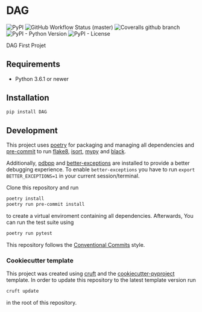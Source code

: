 # DAG

![PyPI](https://img.shields.io/pypi/v/DAG?style=flat-square)
![GitHub Workflow Status (master)](https://img.shields.io/github/workflow/status/dagfr/DAG/Test%20&%20Lint/master?style=flat-square)
![Coveralls github branch](https://img.shields.io/coveralls/github/dagfr/DAG/master?style=flat-square)
![PyPI - Python Version](https://img.shields.io/pypi/pyversions/DAG?style=flat-square)
![PyPI - License](https://img.shields.io/pypi/l/DAG?style=flat-square)

DAG First Projet

## Requirements

* Python 3.6.1 or newer

## Installation

```sh
pip install DAG
```

## Development

This project uses [poetry](https://poetry.eustace.io/) for packaging and
managing all dependencies and [pre-commit](https://pre-commit.com/) to run
[flake8](http://flake8.pycqa.org/), [isort](https://pycqa.github.io/isort/),
[mypy](http://mypy-lang.org/) and [black](https://github.com/python/black).

Additionally, [pdbpp](https://github.com/pdbpp/pdbpp) and [better-exceptions](https://github.com/qix-/better-exceptions) are installed to provide a better debugging experience.
To enable `better-exceptions` you have to run `export BETTER_EXCEPTIONS=1` in your current session/terminal.

Clone this repository and run

```bash
poetry install
poetry run pre-commit install
```

to create a virtual enviroment containing all dependencies.
Afterwards, You can run the test suite using

```bash
poetry run pytest
```

This repository follows the [Conventional Commits](https://www.conventionalcommits.org/)
style.

### Cookiecutter template

This project was created using [cruft](https://github.com/cruft/cruft) and the
[cookiecutter-pyproject](https://github.com/escaped/cookiecutter-pypackage) template.
In order to update this repository to the latest template version run

```sh
cruft update
```

in the root of this repository.
